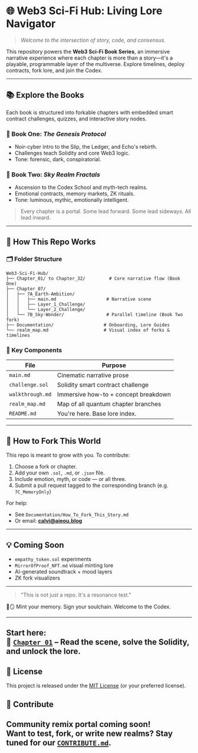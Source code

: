# 🌐 Web3 Sci-Fi Hub: Living Lore Navigator

> *Welcome to the intersection of story, code, and consensus.*

This repository powers the **Web3 Sci-Fi Book Series**, an immersive narrative experience where each chapter is more than a story—it's a playable, programmable layer of the multiverse. Explore timelines, deploy contracts, fork lore, and join the Codex.

---

## 📚 Explore the Books

Each book is structured into forkable chapters with embedded smart contract challenges, quizzes, and interactive story nodes.

### 📖 Book One: *The Genesis Protocol*
- Noir-cyber intro to the Slip, the Ledger, and Echo's rebirth.
- Challenges teach Solidity and core Web3 logic.
- Tone: forensic, dark, conspiratorial.

### 📖 Book Two: *Sky Realm Fractals*
- Ascension to the Codex School and myth-tech realms.
- Emotional contracts, memory markets, ZK rituals.
- Tone: luminous, mythic, emotionally intelligent.

> Every chapter is a portal. Some lead forward. Some lead sideways. All lead inward.

---

## 🧠 How This Repo Works

### 🗂 Folder Structure
```
Web3-Sci-Fi-Hub/
├── Chapter_01/ to Chapter_32/         # Core narrative flow (Book One)
├── Chapter_07/
│   ├── 7A_Earth-Ambition/
│   │   ├── main.md                   # Narrative scene
│   │   ├── Layer_1_Challenge/
│   │   └── Layer_2_Challenge/
│   └── 7B_Sky-Wonder/                # Parallel timeline (Book Two fork)
├── Documentation/                   # Onboarding, Lore Guides
└── realm_map.md                     # Visual index of forks & timelines
```

### 🔗 Key Components
| File | Purpose |
|------|---------|
| `main.md` | Cinematic narrative prose |
| `challenge.sol` | Solidity smart contract challenge |
| `walkthrough.md` | Immersive how-to + concept breakdown |
| `realm_map.md` | Map of all quantum chapter branches |
| `README.md` | You're here. Base lore index. |

---

## 🧬 How to Fork This World

This repo is meant to grow with you. To contribute:

1. Choose a fork or chapter.
2. Add your own `.sol`, `.md`, or `.json` file.
3. Include emotion, myth, or code — or all three.
4. Submit a pull request tagged to the corresponding branch (e.g. `7C_MemoryOnly`)

For help:
- See `Documentation/How_To_Fork_This_Story.md`
- Or email: **calvi@aieou.blog**

---

## 💡 Coming Soon
- `empathy_token.sol` experiments
- `MirrorOfProof_NFT.md` visual minting lore
- AI-generated soundtrack + mood layers
- ZK fork visualizers

---

> "This is not just a repo. It's a resonance test."

🧠🪞 Mint your memory. Sign your soulchain. Welcome to the Codex.

---

Start here:  
🧭 [`Chapter_01`](./Book%20One/Chapter_01.md) – Read the scene, solve the Solidity, and unlock the lore.
---
## 📜 License

This project is released under the [MIT License](./LICENSE) (or your preferred license).

## 🤝 Contribute

Community remix portal coming soon!  
Want to test, fork, or write new realms? Stay tuned for our [`CONTRIBUTE.md`](./CONTRIBUTE.md).
---

